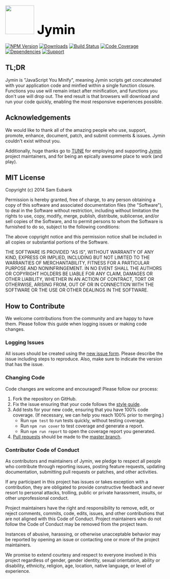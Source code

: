 # <a href="http://lighter.io/jymin" style="font-size:40px;text-decoration:none;color:#000"><img src="https://cdn.rawgit.com/lighterio/lighter.io/master/public/jymin.svg" style="width:90px;height:90px"> Jymin</a>
[![NPM Version](https://img.shields.io/npm/v/jymin.svg)](https://npmjs.org/package/jymin)
[![Downloads](https://img.shields.io/npm/dm/jymin.svg)](https://npmjs.org/package/jymin)
[![Build Status](https://img.shields.io/travis/lighterio/jymin.svg)](https://travis-ci.org/lighterio/jymin)
[![Code Coverage](https://img.shields.io/coveralls/lighterio/jymin/master.svg)](https://coveralls.io/r/lighterio/jymin)
[![Dependencies](https://img.shields.io/david/lighterio/jymin.svg)](https://david-dm.org/lighterio/jymin)
[![Support](https://img.shields.io/gittip/zerious.png)](https://www.gittip.com/lighterio/)


## TL;DR

Jymin is "JavaScript You Minify", meaning Jymin scripts get concatenated with
your application code and minfied within a single function closure. Functions
you use will remain intact after minification, and functions you don't use
will drop out. The end result is that browsers will download and run
your code quickly, enabling the most responsive experiences possible.


## Acknowledgements

We would like to thank all of the amazing people who use, support,
promote, enhance, document, patch, and submit comments & issues.
Jymin couldn't exist without you.

Additionally, huge thanks go to [TUNE](http://www.tune.com) for employing
and supporting [Jymin](http://lighter.io/jymin) project maintainers,
and for being an epically awesome place to work (and play).


## MIT License

Copyright (c) 2014 Sam Eubank

Permission is hereby granted, free of charge, to any person obtaining a copy
of this software and associated documentation files (the "Software"), to deal
in the Software without restriction, including without limitation the rights
to use, copy, modify, merge, publish, distribute, sublicense, and/or sell
copies of the Software, and to permit persons to whom the Software is
furnished to do so, subject to the following conditions:

The above copyright notice and this permission notice shall be included in all
copies or substantial portions of the Software.

THE SOFTWARE IS PROVIDED "AS IS", WITHOUT WARRANTY OF ANY KIND, EXPRESS OR
IMPLIED, INCLUDING BUT NOT LIMITED TO THE WARRANTIES OF MERCHANTABILITY,
FITNESS FOR A PARTICULAR PURPOSE AND NONINFRINGEMENT. IN NO EVENT SHALL THE
AUTHORS OR COPYRIGHT HOLDERS BE LIABLE FOR ANY CLAIM, DAMAGES OR OTHER
LIABILITY, WHETHER IN AN ACTION OF CONTRACT, TORT OR OTHERWISE, ARISING FROM,
OUT OF OR IN CONNECTION WITH THE SOFTWARE OR THE USE OR OTHER DEALINGS IN THE
SOFTWARE.


## How to Contribute

We welcome contributions from the community and are happy to have them.
Please follow this guide when logging issues or making code changes.

### Logging Issues

All issues should be created using the
[new issue form](https://github.com/lighterio/jymin/issues/new).
Please describe the issue including steps to reproduce. Also, make sure
to indicate the version that has the issue.

### Changing Code

Code changes are welcome and encouraged! Please follow our process:

1. Fork the repository on GitHub.
2. Fix the issue ensuring that your code follows the
   [style guide](http://lighter.io/style-guide).
3. Add tests for your new code, ensuring that you have 100% code coverage.
   (If necessary, we can help you reach 100% prior to merging.)
   * Run `npm test` to run tests quickly, without testing coverage.
   * Run `npm run cover` to test coverage and generate a report.
   * Run `npm run report` to open the coverage report you generated.
4. [Pull requests](http://help.github.com/send-pull-requests/) should be made
   to the [master branch](https://github.com/lighterio/jymin/tree/master).

### Contributor Code of Conduct

As contributors and maintainers of Jymin, we pledge to respect all
people who contribute through reporting issues, posting feature requests,
updating documentation, submitting pull requests or patches, and other
activities.

If any participant in this project has issues or takes exception with a
contribution, they are obligated to provide constructive feedback and never
resort to personal attacks, trolling, public or private harassment, insults, or
other unprofessional conduct.

Project maintainers have the right and responsibility to remove, edit, or
reject comments, commits, code, edits, issues, and other contributions
that are not aligned with this Code of Conduct. Project maintainers who do
not follow the Code of Conduct may be removed from the project team.

Instances of abusive, harassing, or otherwise unacceptable behavior may be
reported by opening an issue or contacting one or more of the project
maintainers.

We promise to extend courtesy and respect to everyone involved in this project
regardless of gender, gender identity, sexual orientation, ability or
disability, ethnicity, religion, age, location, native language, or level of
experience.
